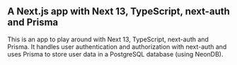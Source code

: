 ## A Next.js app with Next 13, TypeScript, next-auth and Prisma

This is an app to play around with Next 13, TypeScript, next-auth and Prisma.
It handles user authentication and authorization with next-auth and uses Prisma to store user data in a PostgreSQL database (using NeonDB).
